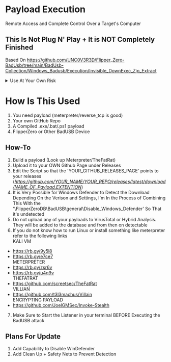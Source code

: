# Payload Execution
Remote Access and Complete Control Over a Target's Computer

## This Is Not Plug N' Play + It is NOT Completely Finished

Based On https://github.com/UNC0V3R3D/Flipper_Zero-BadUsb/tree/main/BadUsb-Collection/Windows_Badusb/Execution/Invisible_DownExec_Zip_Extract
<details><summary>Use At Your Own Risk</summary>
 * I Am In No Way Responsible For How You Use This *
</details>

# How Is This Used
1. You need payload (meterpreter/reverse_tcp is good)
2. Your own GitHub Repo
3. A Compiled .exe/.bat/.ps1 payload 
5. FlipperZero or Other BadUSB Device

## How-To
1. Build a payload (Look up Meterpreter/TheFatRat)
2. Upload it to your OWN Github Page under Releases
3. Edit the Script so that the 'YOUR_GITHUB_RELEASES_PAGE' points to your releases (*https://github.com/YOUR_NAME/YOUR_REPO/releases/latest/download/NAME_OF_Payload.EXTENTION*)
4. It is Very Possible for Windows Defender to Detect the Download Depending On the Verison and Settings, I'm In the Process of Combining This With the '\FlipperZeroDB\BadUSB\general\Disable_Windows_Defender' So That it's undetected
5. Do not upload any of your payloads to VirusTotal or Hybrid Analysis. They will be added to the database and from then on detectable
6. If you do not know how to run Linux or install something like meterpreter refer to the following links  
   KALI VM  
  * https://rb.gy/9y5l8  
  * https://rb.gy/e7ce7  
   METERPRETER  
  * https://rb.gy/zsr6v  
  * https://rb.gy/u4q9v  
   THEFATRAT  
  * https://github.com/screetsec/TheFatRat  
   VILLIAN  
  * https://github.com/t3l3machus/Villain   
   ENCRYPTING PAYLOAD  
  * https://github.com/JoelGMSec/Invoke-Stealth  
  
7. Make Sure to Start the Listener in your terminal BEFORE Executing the BadUSB attack

## Plans For Update

1. Add Capability to Disable WinDefender
2. Add Clean Up + Safety Nets to Prevent Detection
